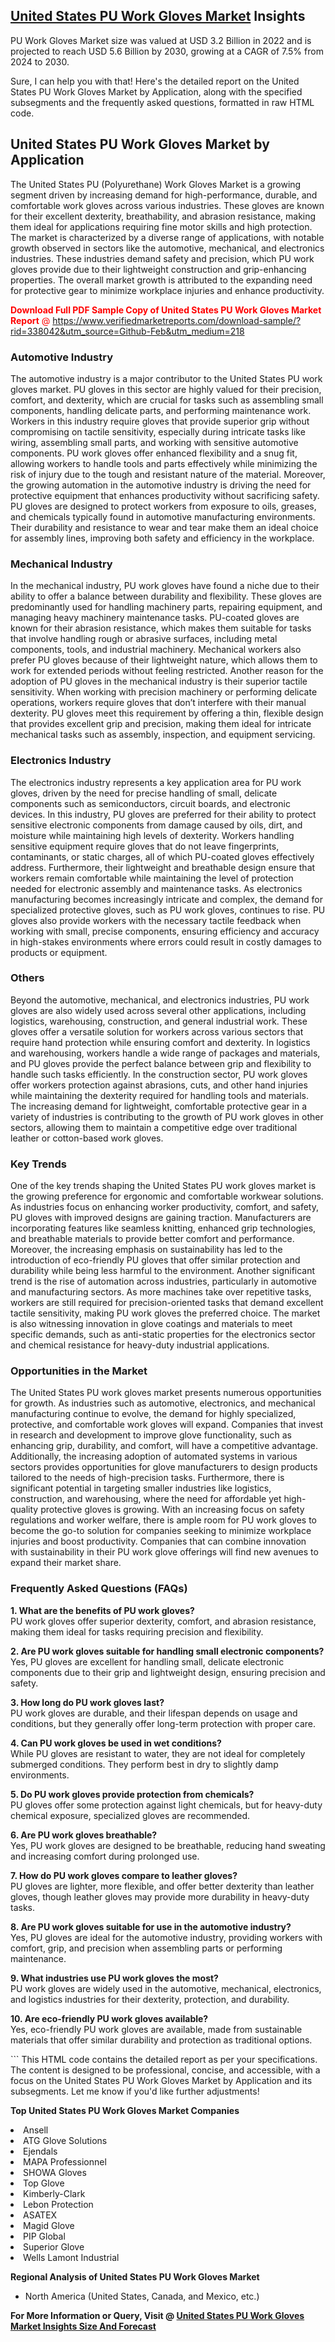 <h2><a href="https://www.verifiedmarketreports.com/download-sample/?rid=338042&amp;utm_source=Github-Feb&amp;utm_medium=218" target="_blank">United States PU Work Gloves Market</a> Insights</h2><p>PU Work Gloves Market size was valued at USD 3.2 Billion in 2022 and is projected to reach USD 5.6 Billion by 2030, growing at a CAGR of 7.5% from 2024 to 2030.</p><p>Sure, I can help you with that! Here's the detailed report on the United States PU Work Gloves Market by Application, along with the specified subsegments and the frequently asked questions, formatted in raw HTML code.  <h2>United States PU Work Gloves Market by Application</h2> The United States PU (Polyurethane) Work Gloves Market is a growing segment driven by increasing demand for high-performance, durable, and comfortable work gloves across various industries. These gloves are known for their excellent dexterity, breathability, and abrasion resistance, making them ideal for applications requiring fine motor skills and high protection. The market is characterized by a diverse range of applications, with notable growth observed in sectors like the automotive, mechanical, and electronics industries. These industries demand safety and precision, which PU work gloves provide due to their lightweight construction and grip-enhancing properties. The overall market growth is attributed to the expanding need for protective gear to minimize workplace injuries and enhance productivity. <p><span class=""><span style="color: #ff0000;"><strong>Download Full PDF Sample Copy of United States PU Work Gloves Market Report</strong> @ </span><a href="https://www.verifiedmarketreports.com/download-sample/?rid=338042&amp;utm_source=Github-Feb&amp;utm_medium=218" target="_blank">https://www.verifiedmarketreports.com/download-sample/?rid=338042&amp;utm_source=Github-Feb&amp;utm_medium=218</a></span></p> <h3>Automotive Industry</h3> The automotive industry is a major contributor to the United States PU work gloves market. PU gloves in this sector are highly valued for their precision, comfort, and dexterity, which are crucial for tasks such as assembling small components, handling delicate parts, and performing maintenance work. Workers in this industry require gloves that provide superior grip without compromising on tactile sensitivity, especially during intricate tasks like wiring, assembling small parts, and working with sensitive automotive components. PU work gloves offer enhanced flexibility and a snug fit, allowing workers to handle tools and parts effectively while minimizing the risk of injury due to the tough and resistant nature of the material. Moreover, the growing automation in the automotive industry is driving the need for protective equipment that enhances productivity without sacrificing safety. PU gloves are designed to protect workers from exposure to oils, greases, and chemicals typically found in automotive manufacturing environments. Their durability and resistance to wear and tear make them an ideal choice for assembly lines, improving both safety and efficiency in the workplace. <h3>Mechanical Industry</h3> In the mechanical industry, PU work gloves have found a niche due to their ability to offer a balance between durability and flexibility. These gloves are predominantly used for handling machinery parts, repairing equipment, and managing heavy machinery maintenance tasks. PU-coated gloves are known for their abrasion resistance, which makes them suitable for tasks that involve handling rough or abrasive surfaces, including metal components, tools, and industrial machinery. Mechanical workers also prefer PU gloves because of their lightweight nature, which allows them to work for extended periods without feeling restricted. Another reason for the adoption of PU gloves in the mechanical industry is their superior tactile sensitivity. When working with precision machinery or performing delicate operations, workers require gloves that don’t interfere with their manual dexterity. PU gloves meet this requirement by offering a thin, flexible design that provides excellent grip and precision, making them ideal for intricate mechanical tasks such as assembly, inspection, and equipment servicing. <h3>Electronics Industry</h3> The electronics industry represents a key application area for PU work gloves, driven by the need for precise handling of small, delicate components such as semiconductors, circuit boards, and electronic devices. In this industry, PU gloves are preferred for their ability to protect sensitive electronic components from damage caused by oils, dirt, and moisture while maintaining high levels of dexterity. Workers handling sensitive equipment require gloves that do not leave fingerprints, contaminants, or static charges, all of which PU-coated gloves effectively address. Furthermore, their lightweight and breathable design ensure that workers remain comfortable while maintaining the level of protection needed for electronic assembly and maintenance tasks. As electronics manufacturing becomes increasingly intricate and complex, the demand for specialized protective gloves, such as PU work gloves, continues to rise. PU gloves also provide workers with the necessary tactile feedback when working with small, precise components, ensuring efficiency and accuracy in high-stakes environments where errors could result in costly damages to products or equipment. <h3>Others</h3> Beyond the automotive, mechanical, and electronics industries, PU work gloves are also widely used across several other applications, including logistics, warehousing, construction, and general industrial work. These gloves offer a versatile solution for workers across various sectors that require hand protection while ensuring comfort and dexterity. In logistics and warehousing, workers handle a wide range of packages and materials, and PU gloves provide the perfect balance between grip and flexibility to handle such tasks efficiently. In the construction sector, PU work gloves offer workers protection against abrasions, cuts, and other hand injuries while maintaining the dexterity required for handling tools and materials. The increasing demand for lightweight, comfortable protective gear in a variety of industries is contributing to the growth of PU work gloves in other sectors, allowing them to maintain a competitive edge over traditional leather or cotton-based work gloves. <h3>Key Trends</h3> One of the key trends shaping the United States PU work gloves market is the growing preference for ergonomic and comfortable workwear solutions. As industries focus on enhancing worker productivity, comfort, and safety, PU gloves with improved designs are gaining traction. Manufacturers are incorporating features like seamless knitting, enhanced grip technologies, and breathable materials to provide better comfort and performance. Moreover, the increasing emphasis on sustainability has led to the introduction of eco-friendly PU gloves that offer similar protection and durability while being less harmful to the environment. Another significant trend is the rise of automation across industries, particularly in automotive and manufacturing sectors. As more machines take over repetitive tasks, workers are still required for precision-oriented tasks that demand excellent tactile sensitivity, making PU work gloves the preferred choice. The market is also witnessing innovation in glove coatings and materials to meet specific demands, such as anti-static properties for the electronics sector and chemical resistance for heavy-duty industrial applications. <h3>Opportunities in the Market</h3> The United States PU work gloves market presents numerous opportunities for growth. As industries such as automotive, electronics, and mechanical manufacturing continue to evolve, the demand for highly specialized, protective, and comfortable work gloves will expand. Companies that invest in research and development to improve glove functionality, such as enhancing grip, durability, and comfort, will have a competitive advantage. Additionally, the increasing adoption of automated systems in various sectors provides opportunities for glove manufacturers to design products tailored to the needs of high-precision tasks. Furthermore, there is significant potential in targeting smaller industries like logistics, construction, and warehousing, where the need for affordable yet high-quality protective gloves is growing. With an increasing focus on safety regulations and worker welfare, there is ample room for PU work gloves to become the go-to solution for companies seeking to minimize workplace injuries and boost productivity. Companies that can combine innovation with sustainability in their PU work glove offerings will find new avenues to expand their market share. <h3>Frequently Asked Questions (FAQs)</h3> <p><strong>1. What are the benefits of PU work gloves?</strong><br>PU work gloves offer superior dexterity, comfort, and abrasion resistance, making them ideal for tasks requiring precision and flexibility.</p> <p><strong>2. Are PU work gloves suitable for handling small electronic components?</strong><br>Yes, PU gloves are excellent for handling small, delicate electronic components due to their grip and lightweight design, ensuring precision and safety.</p> <p><strong>3. How long do PU work gloves last?</strong><br>PU work gloves are durable, and their lifespan depends on usage and conditions, but they generally offer long-term protection with proper care.</p> <p><strong>4. Can PU work gloves be used in wet conditions?</strong><br>While PU gloves are resistant to water, they are not ideal for completely submerged conditions. They perform best in dry to slightly damp environments.</p> <p><strong>5. Do PU work gloves provide protection from chemicals?</strong><br>PU gloves offer some protection against light chemicals, but for heavy-duty chemical exposure, specialized gloves are recommended.</p> <p><strong>6. Are PU work gloves breathable?</strong><br>Yes, PU work gloves are designed to be breathable, reducing hand sweating and increasing comfort during prolonged use.</p> <p><strong>7. How do PU work gloves compare to leather gloves?</strong><br>PU gloves are lighter, more flexible, and offer better dexterity than leather gloves, though leather gloves may provide more durability in heavy-duty tasks.</p> <p><strong>8. Are PU work gloves suitable for use in the automotive industry?</strong><br>Yes, PU gloves are ideal for the automotive industry, providing workers with comfort, grip, and precision when assembling parts or performing maintenance.</p> <p><strong>9. What industries use PU work gloves the most?</strong><br>PU work gloves are widely used in the automotive, mechanical, electronics, and logistics industries for their dexterity, protection, and durability.</p> <p><strong>10. Are eco-friendly PU work gloves available?</strong><br>Yes, eco-friendly PU work gloves are available, made from sustainable materials that offer similar durability and protection as traditional options.</p> ``` This HTML code contains the detailed report as per your specifications. The content is designed to be professional, concise, and accessible, with a focus on the United States PU Work Gloves Market by Application and its subsegments. Let me know if you'd like further adjustments!</p><p><strong>Top United States PU Work Gloves Market Companies</strong></p><div data-test-id=""><p><li>Ansell</li><li> ATG Glove Solutions</li><li> Ejendals</li><li> MAPA Professionnel</li><li> SHOWA Gloves</li><li> Top Glove</li><li> Kimberly-Clark</li><li> Lebon Protection</li><li> ASATEX</li><li> Magid Glove</li><li> PIP Global</li><li> Superior Glove</li><li> Wells Lamont Industrial</li></p><div><strong>Regional Analysis of&nbsp;United States PU Work Gloves Market</strong></div><ul><li dir="ltr"><p dir="ltr">North America&nbsp;(United States, Canada, and Mexico, etc.)</p></li></ul><p><strong>For More Information or Query, Visit @&nbsp;</strong><strong><a href="https://www.verifiedmarketreports.com/product/pu-work-gloves-market/?utm_source=Github-Feb&amp;utm_medium=218" target="_blank">United States PU Work Gloves Market Insights Size And Forecast</a></strong></p></div>
